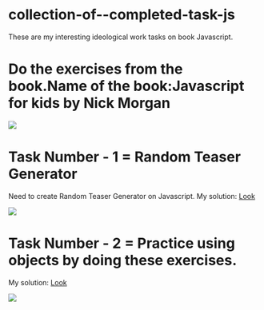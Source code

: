 # collection-of--completed-task-js
These are my interesting ideological work tasks on book Javascript.




# Do the exercises from the book.Name of the book:Javascript for kids by Nick Morgan

<img src="https://user-images.githubusercontent.com/104227936/189496532-eb337d7f-4661-4223-984a-2b33d6372e76.png">



# Task Number - 1 = Random Teaser Generator 


<p>Need to create Random Teaser Generator</a> on Javascript. My solution: <a href="https://github.com/DmitriyPavlov99/collection-of-completed-task-js/blob/main/task-1-random-teaser-generator/index.js">Look</p></a>
<img src="https://user-images.githubusercontent.com/104227936/189496491-635cba58-06dc-4d1c-9952-ab6c9147e4fe.png">

# Task Number - 2 = Practice using objects by doing these exercises.


My solution: <a href="https://github.com/DmitriyPavlov99/collection-of-completed-task-js/blob/main/task-2-scoring-points-arr/index.js">Look</a>

<img src="https://user-images.githubusercontent.com/104227936/189496749-2019edc6-43e3-4564-9d81-e2f3b5b0e718.png">
